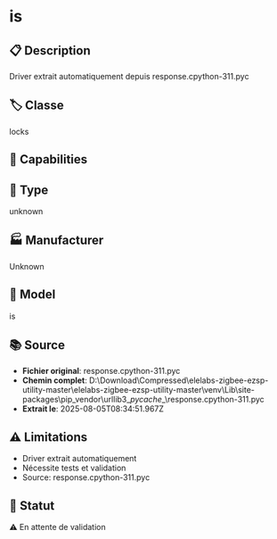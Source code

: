 # is

## 📋 Description
Driver extrait automatiquement depuis response.cpython-311.pyc

## 🏷️ Classe
locks

## 🔧 Capabilities


## 📡 Type
unknown

## 🏭 Manufacturer
Unknown

## 📱 Model
is

## 📚 Source
- **Fichier original**: response.cpython-311.pyc
- **Chemin complet**: D:\Download\Compressed\elelabs-zigbee-ezsp-utility-master\elelabs-zigbee-ezsp-utility-master\venv\Lib\site-packages\pip\_vendor\urllib3\__pycache__\response.cpython-311.pyc
- **Extrait le**: 2025-08-05T08:34:51.967Z

## ⚠️ Limitations
- Driver extrait automatiquement
- Nécessite tests et validation
- Source: response.cpython-311.pyc

## 🚀 Statut
⚠️ En attente de validation
